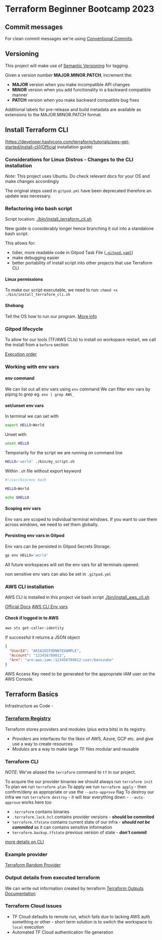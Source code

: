 # Terraform Beginner Bootcamp 2023

## Commit messages

For clean commit messages we're using [Conventional Commits](https://www.conventionalcommits.org/en/v1.0.0/).

## Versioning

This project will make use of [Semantic Versioning](semver.org) for tagging.

Given a version number **MAJOR.MINOR.PATCH**, increment the:

- **MAJOR** version when you make incompatible API changes
- **MINOR** version when you add functionality in a backward compatible manner
- **PATCH** version when you make backward compatible bug fixes

Additional labels for pre-release and build metadata are available as extensions to the MAJOR.MINOR.PATCH format.

## Install Terraform CLI

[https://developer.hashicorp.com/terraform/tutorials/aws-get-started/install-cli](Official installation guide)

### Considerations for Linux Distros - Changes to the CLI installation

_Note_: This project uses Ubuntu. Do check relevant docs for your OS and make changes accordingly

The original steps used in `gitpod.yml` have been deprecated therefore an update was necessary.

### Refactoring into bash script

Script location: [./bin/install_terraform_cli.sh](./bin/install_terraform_cli.sh)

New guide is considerably longer hence branching it out into a standalone bash script.

This allows for:

- tidier, more readable code in Gitpod Task File ([`.gitpod.yaml`](./.gitpod.yaml))
- make debugging easier
- better portability of install script into other projects that use Terraform CLI

#### Linux permissions

To make our script executable, we need to run: `chmod +x ./bin/install_terraform_cli.sh`

#### Shebang

Tell the OS how to run our program.
[More info](<https://en.wikipedia.org/wiki/Shebang_(Unix)>)

### Gitpod lifecycle

To allow for our tools (TF/AWS CLIs) to install on workspace restart, we call the install from a `before` section

[Execution order](https://www.gitpod.io/docs/configure/workspaces/tasks#execution-order)

### Working with env vars

#### env command

We can list out all env vars using `env` command
We can filter env vars by piping to grep eg. `env | grep AWS_`

#### set/unset env vars

In terminal we can set with

```sh
export HELLO=World
```

Unset with

```sh
unset HELLO
```

Temporarily for the script we are running on command line

```sh
HELLO='world' ./bin/my_script.sh
```

Within `.sh` file without export keyword

```sh
#!/usr/bin/env bash

HELLO=World

echo $HELLO
```

#### Scoping env vars

Env vars are scoped to individual terminal windows. If you want to use them across windows, we need to set them globally.

#### Persisting env vars in Gitpod

Env vars can be persisted in Gitpod Secrets Storage.

```sh
gp env HELLO='world'
```

All future workspaces will set the env vars for all terminals opened.

non sensitive env vars can also be set in `.gitpod.yml`

### AWS CLI installation

AWS CLI is installed in this project vie bash script [./bin/install_aws_cli.sh](./bin/install_aws_cli.sh.)

[Official Docs](https://docs.aws.amazon.com/cli/latest/userguide/getting-started-install.html)
[AWS CLI Env vars](https://docs.aws.amazon.com/cli/latest/userguide/cli-configure-envvars.html)

#### Check if logged in to AWS

```bash
aws sts get-caller-identity
```

If successful it returns a JSON object

```json
{
  "UserId": "AKIAIOSFODNN7EXAMPLE",
  "Account": "123456789012",
  "Arn": "arn:aws:iam::123456789012:user/benszabo"
}
```

AWS Access Key need to be generated for the appropriate IAM user on the AWS Console.

## Terraform Basics

Infrastructure as Code -

### [Terraform Registry](https://registry.terraform.io/)

Terraform stores providers and modules (plus extra bits) in its registry.

- _Providers_ are interfaces for the likes of AWS, Azure, GCP etc. and give use a way to create resources
- _Modules_ are a way to make large TF files modular and reusable

### Terraform CLI

_NOTE_: We've aliased the `terraform` command to `tf` in our project.

To acquire the our provider binaries we should always run `terraform init`
To plan we run `terraform plan`
To apply we run `terraform apply` - then confirm/deny as appropriate or use the `--auto-approve` flag
To destroy our infra we run `terraform destroy` - it will tear everything down - `--auto-approve` works here too

- `.terraform` contains binaries
- `.terraform.lock.hcl` contains provider versions - **should be commited**
- `terraform.tfstate` contains current state of our infra - _**should not be commited**_ as it can contains sensitive information
- `terraform.backup.tfstate` previous version of state - _**don't commit**_

[more details on CLI](https://developer.hashicorp.com/terraform/cli/commands)

### Example provider

[Terraform Random Provider](https://registry.terraform.io/providers/hashicorp/random/latest/docs)

### Output details from executed terraform

We can write out information created by terraform
[Terraform Outputs Documentation](https://developer.hashicorp.com/terraform/language/values/outputs)

### Terraform Cloud issues

- TF Cloud defaults to remote run, which fails due to lacking AWS auth something or other - short term solution is to switch the workspace to `local` execution
- Automated TF Cloud authentication file generation
